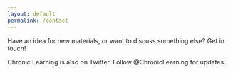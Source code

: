 ```yaml
---
layout: default
permalink: /contact
---
```


Have an idea for new materials, or want to discuss something else? Get in touch!

Chronic Learning is also on Twitter. Follow @ChronicLearning for updates.
